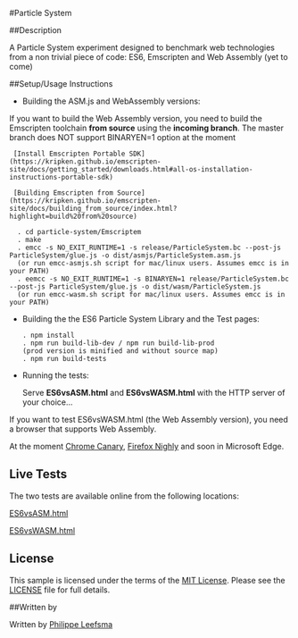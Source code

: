 #Particle System

##Description

A Particle System experiment designed to benchmark web technologies from a non trivial piece of code: ES6, Emscripten and Web Assembly (yet to come)

##Setup/Usage Instructions

- Building the ASM.js and WebAssembly versions:

 If you want to build the Web Assembly version, you need to build the Emscripten toolchain **from source** using the **incoming branch**. The master branch does NOT support BINARYEN=1 option at the moment

     [Install Emscripten Portable SDK](https://kripken.github.io/emscripten-site/docs/getting_started/downloads.html#all-os-installation-instructions-portable-sdk)
     
     [Building Emscripten from Source](https://kripken.github.io/emscripten-site/docs/building_from_source/index.html?highlight=build%20from%20source)
     
      . cd particle-system/Emscriptem
      . make
      . emcc -s NO_EXIT_RUNTIME=1 -s release/ParticleSystem.bc --post-js ParticleSystem/glue.js -o dist/asmjs/ParticleSystem.asm.js
      (or run emcc-asmjs.sh script for mac/linux users. Assumes emcc is in your PATH)
      . eemcc -s NO_EXIT_RUNTIME=1 -s BINARYEN=1 release/ParticleSystem.bc --post-js ParticleSystem/glue.js -o dist/wasm/ParticleSystem.js
      (or run emcc-wasm.sh script for mac/linux users. Assumes emcc is in your PATH)
        


- Building the the ES6 Particle System Library and the Test pages:

   	  . npm install
      . npm run build-lib-dev / npm run build-lib-prod
      (prod version is minified and without source map)
      . npm run build-tests


- Running the tests:
  
  Serve **ES6vsASM.html** and **ES6vsWASM.html** with the HTTP server of your choice... 
 
 If you want to test ES6vsWASM.html (the Web Assembly version), you need a browser that supports Web Assembly. 
 
 At the moment [Chrome Canary](https://www.google.com/chrome/browser/canary.html), [Firefox Nighly](https://nightly.mozilla.org/) and soon in Microsoft Edge.

## Live Tests

The two tests are available online from the following locations:

[ES6vsASM.html](http://leefsmp.github.io/Particle-System/Test/ES6vsASM.html)

[ES6vsWASM.html](http://leefsmp.github.io/Particle-System/Test/ES6vsWASM.html)


## License

This sample is licensed under the terms of the [MIT License](http://opensource.org/licenses/MIT). Please see the [LICENSE](LICENSE) file for full details.

##Written by 

Written by [Philippe Leefsma](https://twitter.com/F3lipek)



